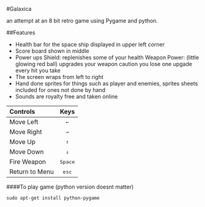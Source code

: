 #Galaxica

an attempt at an 8 bit retro game using Pygame and python.

##Features
* Health bar for the space ship displayed in upper left corner
* Score board shown in middle
* Power ups 
		Shield: replenishes some of your health 
		Weapon Power: (little glowing red ball) upgrades your weapon caution you lose one upgade every hit you take
* The screen wraps from left to right 
* Hand done sprites for things such as player and enemies, sprites sheets included for ones not done by hand
* Sounds are royalty free and taken online


| Controls  | Keys  |
| :------------ |:---------------:|
| Move Left |<kbd>←</kbd>|
| Move Right |  <kbd>→ </kbd> |
| Move Up | <kbd>↑</kbd>|
| Move Down | <kbd>↓</kbd>|
| Fire Weapon | <kbd> Space</kbd>|
| Return to Menu | <kbd>esc</kbd> |


####To play game (python version doesnt matter)

`sudo apt-get install python-pygame`
